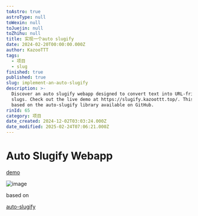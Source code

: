 ```yaml
---
toAstro: true
astroType: null
toWexin: null
toJuejin: null
toZhihu: null
title: 实现一个auto slugify
date: 2024-02-20T00:00:00.000Z
author: KazooTTT
tags:
  - 项目
  - slug
finished: true
published: true
slug: implement-an-auto-slugify
description: >-
  Discover an auto slugify webapp designed to convert text into URL-friendly
  slugs. Check out the live demo at https://slugify.kazoottt.top/. This tool is
  based on the auto-slugify library available on GitHub.
rinId: 65
category: 项目
date_created: 2024-12-02T03:03:24.000Z
date_modified: 2025-02-24T07:06:21.000Z
---
```


# Auto Slugify Webapp

[demo](<https://slugify.kazoottt.top/>)

![image](<https://github.com/KazooTTT/auto-slugify-webapp/assets/31075337/e391b919-a2e8-411b-b466-c53ce79b16fc>)

based on

[auto-slugify](<https://github.com/kzttools/auto-slugify>)
